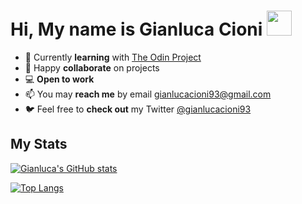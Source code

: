 # Hi, My name is **Gianluca Cioni** <img src="https://raw.githubusercontent.com/MartinHeinz/MartinHeinz/master/wave.gif" width="40px">

- 🌱 Currently **learning** with [The Odin Project](https://www.theodinproject.com/)
- 💞️ Happy **collaborate** on projects
- 💻 **Open to work**
- 📫 You may **reach me** by email [gianlucacioni93@gmail.com](mailto:gianlucacioni93@gmail.com)
- 🐦 Feel free to **check out** my Twitter [@gianlucacioni93](https://twitter.com/gianlucacioni93/)

## My Stats


[![Gianluca's GitHub stats](https://github-readme-stats.vercel.app/api?username=gianlucacioni&show_icons=true&theme=gotham&count_private=true&hide=issues,contribs)](https://github.com/anuraghazra/github-readme-stats)

[![Top Langs](https://github-readme-stats.vercel.app/api/top-langs/?username=gianlucacioni&layout=compact&theme=gotham)](https://github.com/anuraghazra/github-readme-stats)

<!---
## Top projects
[![Cv Creator](https://github-readme-stats.vercel.app/api/pin/?username=gianlucacioni&theme=gotham&repo=cv-creator)](https://github.com/gianlucacioni/cv-creator)
<br>

[![Cv Creator](https://github-readme-stats.vercel.app/api/pin/?username=gianlucacioni&theme=gotham&repo=battleship)](https://github.com/gianlucacioni/battleship)
<br>

[![Cv Creator](https://github-readme-stats.vercel.app/api/pin/?username=gianlucacioni&theme=gotham&repo=todo-list)](https://github.com/gianlucacioni/todo-list)
<br>

[![Cv Creator](https://github-readme-stats.vercel.app/api/pin/?username=gianlucacioni&theme=gotham&repo=weatherapp)](https://github.com/gianlucacioni/weatherapp)
--->




<!---
Gianluca-Cioni/Gianluca-Cioni is a ✨ special ✨ repository because its `README.md` (this file) appears on your GitHub profile.
You can click the Preview link to take a look at your changes.
--->
